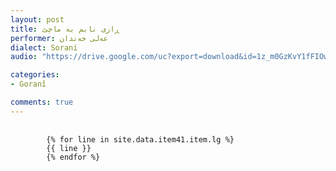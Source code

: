 ```yaml
---
layout: post
title: ڕازی نابم بە ماچێ
performer: عەلی خەندان
dialect: Sorani
audio: "https://drive.google.com/uc?export=download&id=1z_m0GzKvY1fFIOw7lW4KRzkhDjFhT95W"

categories:
- Goranî

comments: true
---
```


<div class="language-plaintext highlighter-rouge">
    <div class="highlight">
        <pre class="highlight">
            <code>
        {% for line in site.data.item41.item.lg %}
        {{ line }}
        {% endfor %}
            </code>
        </pre>
    </div>
</div>

